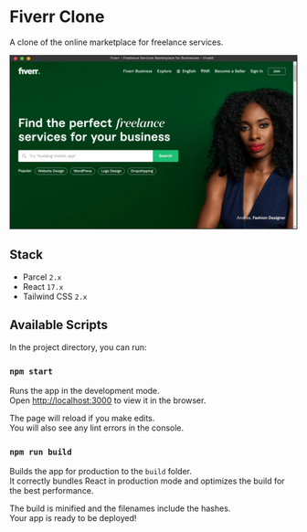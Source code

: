 # Fiverr Clone

A clone of the online marketplace for freelance services.

<p align="center">
  <img src="demo.webp" width="1024" />
</p>

## Stack

- Parcel `2.x`
- React `17.x`
- Tailwind CSS `2.x`

## Available Scripts

In the project directory, you can run:

### `npm start`

Runs the app in the development mode.\
Open [http://localhost:3000](http://localhost:3000) to view it in the browser.

The page will reload if you make edits.\
You will also see any lint errors in the console.

### `npm run build`

Builds the app for production to the `build` folder.\
It correctly bundles React in production mode and optimizes the build for the best performance.

The build is minified and the filenames include the hashes.\
Your app is ready to be deployed!
